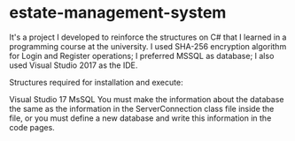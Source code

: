 # estate-management-system
It's a project I developed to reinforce the structures on C# that I learned in a programming course at the university. I used SHA-256 encryption algorithm for Login and Register operations; I preferred MSSQL as database; I also used Visual Studio 2017 as the IDE.


Structures required for installation and execute:

Visual Studio 17
MsSQL
You must make the information about the database the same as the information in the ServerConnection class file inside the file, or you must define a new database and write this information in the code pages.
